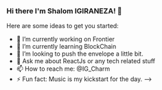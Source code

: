 ### Hi there I'm Shalom IGIRANEZA! 👋

Here are some ideas to get you started:

- 🔭 I’m currently working on Frontier
- 🌱 I’m currently learning BlockChain
- 👯 I’m looking to push the envelope a little bit.
- 💬 Ask me about ReactJs or any tech related stuff
- 📫 How to reach me: @IG_Charm
- ⚡ Fun fact: Music is my kickstart for the day.
-->
